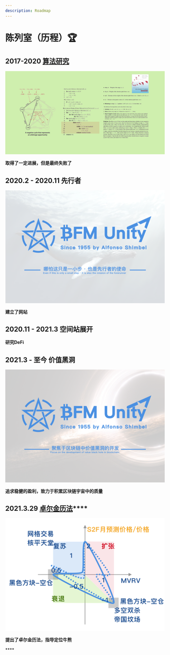 ```yaml
---
description: Roadmap
---
```


# 陈列室（历程）🏆

## 2017-2020        [算法研究](https://www.bfm-unity.com/research-institute-development/suan-fa-yan-jiu-yuan)

![Bellman-Ford&#x7B97;&#x6CD5;&#x7814;&#x7A76;](.gitbook/assets/b49d19a6fef2385395ae687a10007929.png)

**取得了一定进展，但是最终失败了**

## 2020.2 - 2020.11      先行者

![&#x5148;&#x884C;&#x8005;&#x7684;&#x4F7F;&#x547D;](.gitbook/assets/bfm-unity.png)

**建立了网站**

## 2020.11 - 2021.3      空间站展开

**研究DeFi**

## 2021.3 - 至今        价值黑洞

![&#x4EF7;&#x503C;&#x9ED1;&#x6D1E;&#x7684;&#x5F00;&#x53D1;](.gitbook/assets/bfm-unity-2.0.png)

**追求稳健的盈利，致力于积累区块链宇宙中的质量**

## **2021.3.29**        [**卓尔金历法**](https://www.bfm-unity.com/management-cockpit-operation/ling-hang-duo-lei-da)\*\*\*\*

![](.gitbook/assets/zhuo-er-jin-li-fa-lei-da-.png)

**提出了卓尔金历法，指导定位牛熊**

\*\*\*\*


